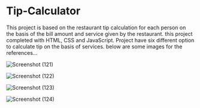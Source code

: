 # Tip-Calculator
This project is based on the restaurant tip calculation for each person on the basis of the bill amount and service given by the restaurant.
this project completed with HTML, CSS and JavaScript. Project have six different option to calculate tip on the basis of services.
below are some images for the references...

![Screenshot (121)](https://user-images.githubusercontent.com/52571788/185787375-07b0a0b5-8de6-4876-ac0a-0a5fac6ae43b.png)

![Screenshot (122)](https://user-images.githubusercontent.com/52571788/185787376-08ce866b-ab88-4b19-a690-25dfdcadfaa9.png)

![Screenshot (123)](https://user-images.githubusercontent.com/52571788/185787377-f87a7b74-f6e4-46a5-8370-591606b93816.png)

![Screenshot (124)](https://user-images.githubusercontent.com/52571788/185787378-fac2ced0-a8eb-4478-98b4-6ee45237b74a.png)

